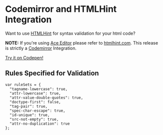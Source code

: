 Codemirror and HTMLHint Integration
===================

Want to use [HTMLHint](http://htmlhint.com/js/htmlhint.js) for syntax validation for your html code? 

**NOTE:** If you're using [Ace Editor](http://ace.c9.io/) please refer to [htmlhint.com](http://htmlhint.com/). This release is strictly a [Codemirror](http://codemirror.net/) Integration.

[Try it on Codepen!](http://codepen.io/anon/pen/RaNwNd?editors=0010)

Rules Specified for Validation
-------------

    var ruleSets = {
      "tagname-lowercase": true,
      "attr-lowercase": true,
      "attr-value-double-quotes": true,
      "doctype-first": false,
      "tag-pair": true,
      "spec-char-escape": true,
      "id-unique": true,
      "src-not-empty": true,
      "attr-no-duplication": true
    };

